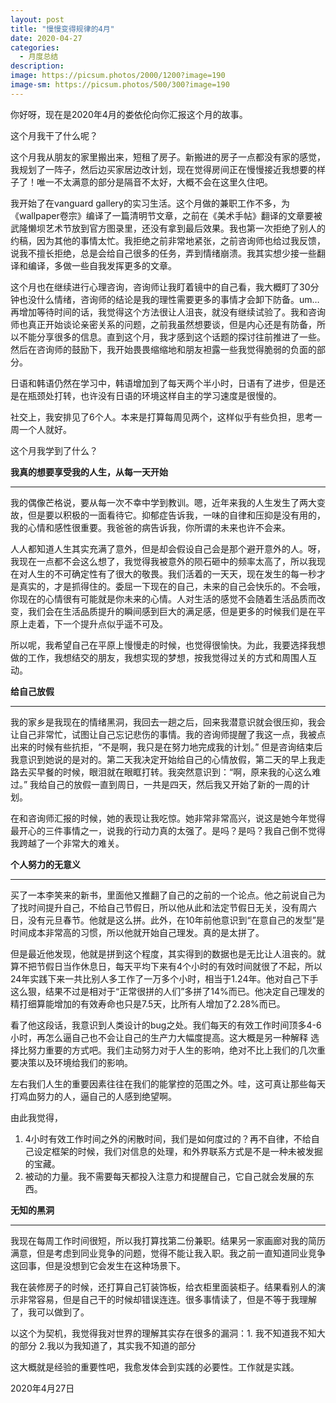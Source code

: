 ```yaml
---
layout: post
title: "慢慢变得规律的4月"
date: 2020-04-27
categories:
  - 月度总结
description:
image: https://picsum.photos/2000/1200?image=190
image-sm: https://picsum.photos/500/300?image=190
---
```

你好呀，现在是2020年4月的娄依伦向你汇报这个月的故事。

这个月我干了什么呢？

这个月我从朋友的家里搬出来，短租了房子。新搬进的房子一点都没有家的感觉，我规划了一阵子，然后边买家居边改计划，现在觉得房间正在慢慢接近我想要的样子了！唯一不太满意的部分是隔音不太好，大概不会在这里久住吧。

我开始了在vanguard gallery的实<!--break-->习生活。这个月做的兼职工作不多，为《wallpaper卷宗》编译了一篇清明节文章，之前在《美术手帖》翻译的文章要被武隆懒坝艺术节放到官方图录里，还没有拿到最后效果。我也第一次拒绝了别人的约稿，因为其他的事情太忙。我拒绝之前非常地紧张，之前咨询师也给过我反馈，说我不擅长拒绝，总是会给自己很多的任务，弄到情绪崩溃。我其实想少接一些翻译和编译，多做一些自我发挥更多的文章。

这个月也在继续进行心理咨询，咨询师让我盯着镜中的自己看，我大概盯了30分钟也没什么情绪，咨询师的结论是我的理性需要更多的事情才会卸下防备。um…再增加等待时间的话，我觉得这个方法很让人沮丧，就没有继续试验了。我和咨询师也真正开始谈论亲密关系的问题，之前我虽然想要谈，但是内心还是有防备，所以不能分享很多的信息。直到这个月，我才感到这个话题的探讨往前推进了一些。然后在咨询师的鼓励下，我开始畏畏缩缩地和朋友袒露一些我觉得脆弱的负面的部分。

日语和韩语仍然在学习中，韩语增加到了每天两个半小时，日语有了进步，但是还是在瓶颈处打转，也许没有日语的环境这样自主的学习速度是很慢的。

社交上，我安排见了6个人。本来是打算每周见两个，这样似乎有些负担，思考一周一个人就好。

这个月我学到了什么？

<b>我真的想要享受我的人生，从每一天开始</b>
***
我的偶像芒格说，要从每一次不幸中学到教训。嗯，近年来我的人生发生了两大变故，但是要以积极的一面看待它。抑郁症告诉我，一味的自律和压抑是没有用的，我的心情和感性很重要。我爸爸的病告诉我，你所谓的未来也许不会来。

人人都知道人生其实充满了意外，但是却会假设自己会是那个避开意外的人。呀，我现在一点都不会这么想了，我觉得我被意外的陨石砸中的频率太高了，所以我现在对人生的不可确定性有了很大的敬畏。我们活着的一天天，现在发生的每一秒才是真实的，才是抓得住的。委屈一下现在的自己，未来的自己会快乐的。不会哦，你现在的心情很有可能就是你未来的心情。人对生活的感觉不会随着生活品质而改变，我们会在生活品质提升的瞬间感到巨大的满足感，但是更多的时候我们是在平原上走着，下一个提升点似乎遥不可及。

所以呢，我希望自己在平原上慢慢走的时候，也觉得很愉快。为此，我要选择我想做的工作，我想结交的朋友，我想实现的梦想，按我觉得过关的方式和周围人互动。

<b>给自己放假</b>
***
我的家乡是我现在的情绪黑洞，我回去一趟之后，回来我潜意识就会很压抑，我会让自己非常忙，试图让自己忘记悲伤的事情。我的咨询师提醒了我这一点，我被点出来的时候有些抗拒，“不是啊，我只是在努力地完成我的计划。” 但是咨询结束后我意识到她说的是对的。第二天我决定开始给自己的心情放假，第二天的早上我走路去买早餐的时候，眼泪就在眼眶打转。我突然意识到：“啊，原来我的心这么难过。” 我给自己的放假一直到周日，一共是四天，然后我又开始了新的一周的计划。

在和咨询师汇报的时候，她的表现让我吃惊。她非常非常高兴，说这是她今年觉得最开心的三件事情之一，说我的行动力真的太强了。是吗？是吗？我自己倒不觉得我跨越了一个非常大的难关。

<b>个人努力的无意义</b>
***
买了一本李笑来的新书，里面他又推翻了自己的之前的一个论点。他之前说自己为了找时间提升自己，不给自己节假日，所以他从此和法定节假日无关，没有周六日，没有元旦春节。他就是这么拼。此外，在10年前他意识到“在意自己的发型”是时间成本非常高的习惯，所以他就开始自己理发。真的是太拼了。

但是最近他发现，他就是拼到这个程度，其实得到的数据也是无比让人沮丧的。就算不把节假日当作休息日，每天平均下来有4个小时的有效时间就很了不起，所以24年实践下来一共比别人多工作了一万多个小时，相当于1.24年。他对自己下手这么狠，结果不过是相对于“正常很拼的人们”多拼了14%而已。他决定自己理发的精打细算能增加的有效寿命也只是7.5天，比所有人增加了2.28%而已。

看了他这段话，我意识到人类设计的bug之处。我们每天的有效工作时间顶多4-6小时，再怎么逼自己也不会让自己的生产力大幅度提高。这大概是另一种解释 选择比努力重要的方式吧。我们主动努力对于人生的影响，绝对不比上我们的几次重要决策以及环境给我们的影响。

左右我们人生的重要因素往往在我们的能掌控的范围之外。哇，这可真让那些每天打鸡血努力的人，逼自己的人感到绝望啊。

由此我觉得，
<ol>
  <li>4小时有效工作时间之外的闲散时间，我们是如何度过的？再不自律，不给自己设定框架的时候，我们对信息的处理，和外界联系方式是不是一种未被发掘的宝藏。</li>
  <li>被动的力量。我不需要每天都投入注意力和提醒自己，它自己就会发展的东西。</li>
</ol>  

<b>无知的黑洞</b>
***
我现在每周工作时间很短，所以我打算找第二份兼职。结果另一家画廊对我的简历满意，但是考虑到同业竞争的问题，觉得不能让我入职。我之前一直知道同业竞争这回事，但是没想到它会发生在这种场景下。

我在装修房子的时候，还打算自己钉装饰板，给衣柜里面装柜子。结果看别人的演示非常容易，但是自己干的时候却错误连连。很多事情读了，但是不等于我理解了，我可以做到了。

以这个为契机，我觉得我对世界的理解其实存在很多的漏洞：1. 我不知道我不知大的部分 2.我以为我知道了，其实我不知道的部分

这大概就是经验的重要性吧，我愈发体会到实践的必要性。工作就是实践。

2020年4月27日